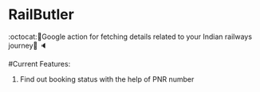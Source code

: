 # **RailButler**
:octocat::iphone:Google action for fetching details related to your Indian railways journey:railway_car: :speaker:

#Current Features:
1) Find out booking status with the help of PNR number
